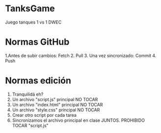 # TanksGame
Juego tanques 1 vs 1
DWEC 

# Normas GitHub
1.Antes de subir cambios: Fetch
  2. Pull
3. Una vez sincronizado: Commit
  4. Push

# Normas edición
1. Tranquilidá eh?
2. Un archivo "script.js" principal NO TOCAR
3. Un archivo "index.html" principal NO TOCAR
4. Un archivo "style.css" principal NO TOCAR
5. Crear otro script por cada tarea
6. Sincronizamos el archivo principal en clase JUNTOS. PROHIBIDO TOCAR "script.js"
